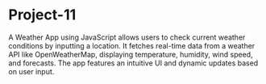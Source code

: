 # Project-11
A Weather App using JavaScript allows users to check current weather conditions by inputting a location. It fetches real-time data from a weather API like OpenWeatherMap, displaying temperature, humidity, wind speed, and forecasts. The app features an intuitive UI and dynamic updates based on user input.
